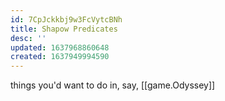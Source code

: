 ```yaml
---
id: 7CpJckkbj9w3FcVytcBNh
title: Shapow Predicates
desc: ''
updated: 1637968860648
created: 1637949994590
---
```


things you'd want to do in, say, [[game.Odyssey]]
